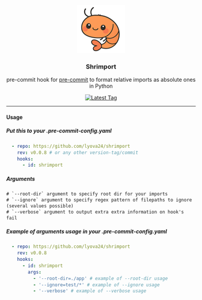 <div align="center">
    <img src="./docs/images/shrimport.png" width="128" alt="Shrimport Logo">
    <h3>Shrimport</h3>
    <p>
      pre-commit hook for <a href="https://github.com/pre-commit/pre-commit">pre-commit</a>
      to format relative imports as absolute ones in Python
    </p>
    <a href="https://github.com/lyova24/shrimport/tags">
      <img src="https://img.shields.io/github/v/tag/lyova24/shrimport" alt="Latest Tag">
    </a>
</div>


----

#### Usage
##### Put this to your .pre-commit-config.yaml
```yaml
  - repo: https://github.com/lyova24/shrimport
    rev: v0.0.8 # or any other version-tag/commit
    hooks:
      - id: shrimport
```

##### Arguments
```shell
# `--root-dir` argument to specify root dir for your imports
# `--ignore` argument to specify regex pattern of filepaths to ignore  (several values possible)
# `--verbose` argument to output extra extra information on hook's fail
```

##### Example of arguments usage in your .pre-commit-config.yaml
```yaml
  - repo: https://github.com/lyova24/shrimport
    rev: v0.0.8
    hooks:
      - id: shrimport
        args:
          - '--root-dir=./app' # example of --root-dir usage
          - '--ignore=test/*' # example of --ignore usage
          - '--verbose' # example of --verbose usage
```

